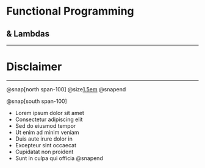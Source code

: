 # Functional Programming
## & Lambdas
---
# Disclaimer
---
@snap[north span-100]
@size[1.5em](Disclaimer)
@snapend

@snap[south span-100]
- Lorem ipsum dolor sit amet
- Consectetur adipiscing elit
- Sed do eiusmod tempor
- Ut enim ad minim veniam
- Duis aute irure dolor in
- Excepteur sint occaecat
- Cupidatat non proident
- Sunt in culpa qui officia
@snapend
